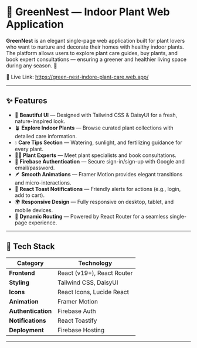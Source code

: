 # 🌿 GreenNest — Indoor Plant Web Application

**GreenNest** is an elegant single-page web application built for plant lovers who want to nurture and decorate their homes with healthy indoor plants.
The platform allows users to explore plant care guides, buy plants, and book expert consultations — ensuring a greener and healthier living space during any season. 🍃

🔗 Live Link: https://green-nest-indore-plant-care.web.app/

---

## ✨ Features

- 🌱 **Beautiful UI** — Designed with Tailwind CSS & DaisyUI for a fresh, nature-inspired look.
- 🪴 **Explore Indoor Plants** — Browse curated plant collections with detailed care information.
- 💧 **Care Tips Section** — Watering, sunlight, and fertilizing guidance for every plant.
- 👩‍🌾 **Plant Experts** — Meet plant specialists and book consultations.
- 🔐 **Firebase Authentication** — Secure sign-in/sign-up with Google and email/password.
- 🪶 **Smooth Animations** — Framer Motion provides elegant transitions and micro-interactions.
- 🔔 **React Toast Notifications** — Friendly alerts for actions (e.g., login, add to cart).
- 🌍 **Responsive Design** — Fully responsive on desktop, tablet, and mobile devices.
- 💬 **Dynamic Routing** — Powered by React Router for a seamless single-page experience.

---

## 🧠 Tech Stack

| Category | Technology |
|-----------|-------------|
| **Frontend** | React (v19+), React Router |
| **Styling** | Tailwind CSS, DaisyUI |
| **Icons** | React Icons, Lucide React |
| **Animation** | Framer Motion |
| **Authentication** | Firebase Auth |
| **Notifications** | React Toastify |
| **Deployment** | Firebase Hosting |

---
